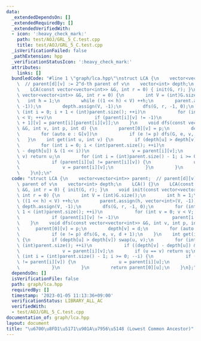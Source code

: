 ```yaml
---
data:
  _extendedDependsOn: []
  _extendedRequiredBy: []
  _extendedVerifiedWith:
  - icon: ':heavy_check_mark:'
    path: test/AOJ/GRL_5_C.test.cpp
    title: test/AOJ/GRL_5_C.test.cpp
  _isVerificationFailed: false
  _pathExtension: hpp
  _verificationStatusIcon: ':heavy_check_mark:'
  attributes:
    links: []
  bundledCode: "#line 1 \"graph/lca.hpp\"\nstruct LCA {\n    vector<vector<int>> parent;\
    \  // parent[d][v] := 2^d-th parent of v\n    vector<int> depth;\n    LCA() {}\n\
    \    LCA(const vector<vector<int>> &G, int r = 0) { init(G, r); }\n    void init(const\
    \ vector<vector<int>> &G, int r = 0) {\n        int V = (int)G.size();\n     \
    \   int h = 1;\n        while ((1 << h) < V) ++h;\n        parent.assign(h, vector<int>(V,\
    \ -1));\n        depth.assign(V, -1);\n        dfs(G, r, -1, 0);\n        for\
    \ (int i = 0; i + 1 < (int)parent.size(); ++i)\n            for (int v = 0; v\
    \ < V; ++v)\n                if (parent[i][v] != -1)\n                    parent[i\
    \ + 1][v] = parent[i][parent[i][v]];\n    }\n    void dfs(const vector<vector<int>>\
    \ &G, int v, int p, int d) {\n        parent[0][v] = p;\n        depth[v] = d;\n\
    \        for (auto e : G[v])\n            if (e != p) dfs(G, e, v, d + 1);\n \
    \   }\n    int get(int u, int v) {\n        if (depth[u] > depth[v]) swap(u, v);\n\
    \        for (int i = 0; i < (int)parent.size(); ++i)\n            if ((depth[v]\
    \ - depth[u]) & (1 << i))\n                v = parent[i][v];\n        if (u ==\
    \ v) return u;\n        for (int i = (int)parent.size() - 1; i >= 0; --i) {\n\
    \            if (parent[i][u] != parent[i][v]) {\n                u = parent[i][u];\n\
    \                v = parent[i][v];\n            }\n        }\n        return parent[0][u];\n\
    \    }\n};\n"
  code: "struct LCA {\n    vector<vector<int>> parent;  // parent[d][v] := 2^d-th\
    \ parent of v\n    vector<int> depth;\n    LCA() {}\n    LCA(const vector<vector<int>>\
    \ &G, int r = 0) { init(G, r); }\n    void init(const vector<vector<int>> &G,\
    \ int r = 0) {\n        int V = (int)G.size();\n        int h = 1;\n        while\
    \ ((1 << h) < V) ++h;\n        parent.assign(h, vector<int>(V, -1));\n       \
    \ depth.assign(V, -1);\n        dfs(G, r, -1, 0);\n        for (int i = 0; i +\
    \ 1 < (int)parent.size(); ++i)\n            for (int v = 0; v < V; ++v)\n    \
    \            if (parent[i][v] != -1)\n                    parent[i + 1][v] = parent[i][parent[i][v]];\n\
    \    }\n    void dfs(const vector<vector<int>> &G, int v, int p, int d) {\n  \
    \      parent[0][v] = p;\n        depth[v] = d;\n        for (auto e : G[v])\n\
    \            if (e != p) dfs(G, e, v, d + 1);\n    }\n    int get(int u, int v)\
    \ {\n        if (depth[u] > depth[v]) swap(u, v);\n        for (int i = 0; i <\
    \ (int)parent.size(); ++i)\n            if ((depth[v] - depth[u]) & (1 << i))\n\
    \                v = parent[i][v];\n        if (u == v) return u;\n        for\
    \ (int i = (int)parent.size() - 1; i >= 0; --i) {\n            if (parent[i][u]\
    \ != parent[i][v]) {\n                u = parent[i][u];\n                v = parent[i][v];\n\
    \            }\n        }\n        return parent[0][u];\n    }\n};"
  dependsOn: []
  isVerificationFile: false
  path: graph/lca.hpp
  requiredBy: []
  timestamp: '2023-01-05 11:13:36+09:00'
  verificationStatus: LIBRARY_ALL_AC
  verifiedWith:
  - test/AOJ/GRL_5_C.test.cpp
documentation_of: graph/lca.hpp
layout: document
title: "\u6700\u8FD1\u5171\u901A\u7956\u5148 (Lowest Common Ancestor)"
---
```

